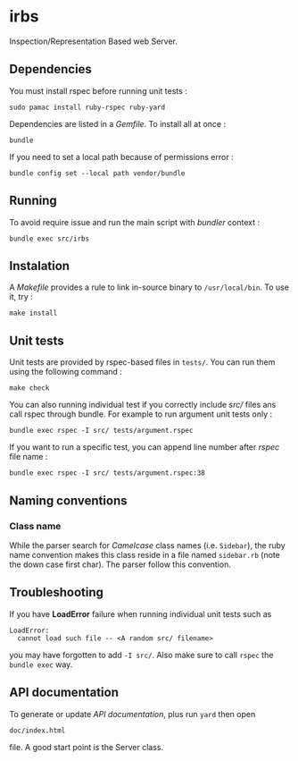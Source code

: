 # irbs

Inspection/Representation Based web Server.

## Dependencies

You must install rspec before running unit tests :

	sudo pamac install ruby-rspec ruby-yard

Dependencies are listed in a *Gemfile*. To install all at once :

	bundle

If you need to set a local path because of permissions error :

	bundle config set --local path vendor/bundle

## Running

To avoid require issue and run the main script with *bundler* context :

	bundle exec src/irbs

## Instalation

A *Makefile* provides a rule to link in-source binary to `/usr/local/bin`. To
use it, try :

	make install

## Unit tests

Unit tests are provided by rspec-based files in `tests/`. You can run them
using the following command :

	make check

You can also running individual test if you correctly include *src/* files
ans call rspec through bundle. For example to run argument unit tests only :

	bundle exec rspec -I src/ tests/argument.rspec

If you want to run a specific test, you can append line number after *rspec*
file name :
	
	bundle exec rspec -I src/ tests/argument.rspec:38 	

## Naming conventions

### Class name

While the parser search for *Camelcase* class names (i.e. `Sidebar`), the
ruby name convention makes this class reside in a file named `sidebar.rb`
(note the down case first char). The parser follow this convention.

## Troubleshooting

If you have **LoadError** failure when running individual unit tests such as

	LoadError:
      cannot load such file -- <A random src/ filename>

you may have forgotten to add `-I src/`. Also make sure to call `rspec`
the `bundle exec` way.

## API documentation

To generate or update *API documentation*, plus run `yard` then open

	doc/index.html 
	
file. A good start point is the Server class.
